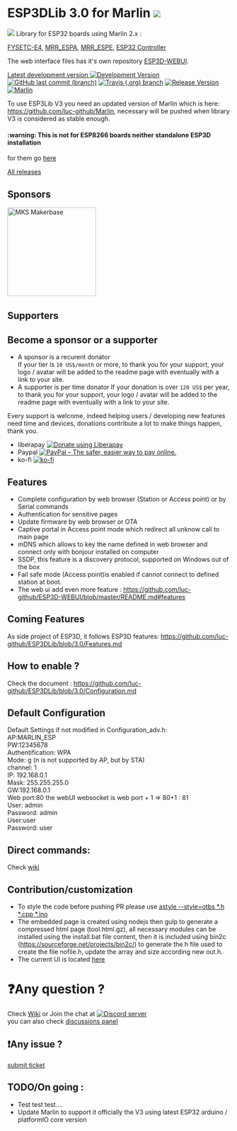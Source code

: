 # ESP3DLib 3.0 for Marlin [<img src="https://img.shields.io/liberapay/patrons/ESP3D.svg?logo=liberapay">](https://liberapay.com/ESP3D)

<img src="https://github.com/luc-github/ESP3DLib/blob/master/images/ESP3D_social_mini.png">
Library for ESP32 boards using Marlin 2.x : 

[FYSETC-E4](https://github.com/FYSETC/FYSETC-E4),
[MRR_ESPA](https://github.com/maplerainresearch/MRR_ESPA), 
[MRR_ESPE](https://github.com/maplerainresearch/MRR_ESPE),
[ESP32 Controller](https://github.com/simon-jouet/ESP32Controller)

The web interface files has it's own repository [ESP3D-WEBUI](https://github.com/luc-github/ESP3D-WEBUI/tree/3.0).

[Latest development version ![Development Version](https://img.shields.io/badge/3.0-yellow?style=plastic) ![GitHub last commit (branch)](https://img.shields.io/github/last-commit/luc-github/ESP3DLib/3.0?style=plastic)](https://github.com/luc-github/ESP3DLib/tree/3.0) [![Travis (.org) branch](https://img.shields.io/travis/luc-github/ESP3DLib/devt?style=plastic)](https://travis-ci.org/luc-github/ESP3DLib) [![Release Version](https://img.shields.io/github/v/release/luc-github/ESP3D-WEBUI?color=green&include_prereleases&label=WebUI&style=plastic)](https://github.com/luc-github/ESP3D-WEBUI/tree/3.0) [![Marlin](https://img.shields.io/github/release/MarlinFirmware/Marlin.svg?style=plastic&label=Marlin)](https://github.com/MarlinFirmware/Marlin)    

To use ESP3Lib V3 you need an updated version of Marlin which is here: https://github.com/luc-github/Marlin, necessary will be pushed when library V3 is considered as stable enough.   

<h4>:warning: This is not for ESP8266 boards neither standalone ESP3D installation</h4>   

for them go [here](https://github.com/luc-github/ESP3D)

[All releases](https://github.com/luc-github/ESP3DLib/releases)


## Sponsors 
[<img width="200px" src="https://raw.githubusercontent.com/luc-github/ESP3DLib/master/images/sponsors-supporters/MKS/mksmakerbase.jpg" title="MKS Makerbase">](https://github.com/makerbase-mks)&nbsp;&nbsp;

## Supporters

## Become a sponsor or a supporter
 * A sponsor is a recurent donator    
If your tier is `10 US$/month` or more, to thank you for your support, your logo / avatar will be added to the readme page with eventually with a link to your site.    
 * A supporter is per time donator 
 If your donation is over `120 US$` per year, to thank you for your support, your logo / avatar will be added to the readme page with eventually with a link to your site.  

 Every support is welcome, indeed helping users / developing new features need time and devices, donations contribute a lot to make things happen, thank you.

* liberapay <a href="https://liberapay.com/ESP3D/donate"><img alt="Donate using Liberapay" src="https://liberapay.com/assets/widgets/donate.svg"></a> 
* Paypal [<img src="https://www.paypalobjects.com/en_US/i/btn/btn_donateCC_LG_global.gif" border="0" alt="PayPal – The safer, easier way to pay online.">](https://www.paypal.com/cgi-bin/webscr?cmd=_s-xclick&hosted_button_id=FQL59C749A78L)
* ko-fi [![ko-fi](https://ko-fi.com/img/githubbutton_sm.svg)](https://ko-fi.com/G2G0C0QT7)


## Features
* Complete configuration by web browser (Station or Access point) or by Serial commands
* Authentication for sensitive pages
* Update firmware by web browser or OTA
* Captive portal in Access point mode which redirect all unknow call to main page 
* mDNS which allows to key the name defined in web browser and connect only with bonjour installed on computer
* SSDP, this feature is a discovery protocol, supported on Windows out of the box
* Fail safe mode (Access point)is enabled if cannot connect to defined station at boot.  
* The web ui add even more feature : https://github.com/luc-github/ESP3D-WEBUI/blob/master/README.md#features  

## Coming Features
As side project of ESP3D, it follows ESP3D features: https://github.com/luc-github/ESP3DLib/blob/3.0/Features.md

## How to enable ?

Check the document : https://github.com/luc-github/ESP3DLib/blob/3.0/Configuration.md



## Default Configuration      
Default Settings if not modified in Configuration_adv.h:    
AP:MARLIN_ESP    
PW:12345678   
Authentification: WPA     
Mode: g (n is not supported by AP, but by STA)    
channel: 1         
IP: 192.168.0.1   
Mask: 255.255.255.0   
GW:192.168.0.1    
Web port:80 
the webUI websocket is web port + 1 => 80+1 : 81  
User: admin   
Password: admin   
User:user   
Password: user   

## Direct commands:    
Check [wiki](https://raw.githubusercontent.com/luc-github/ESP3DLib/master/docs/Commands.txt)

## Contribution/customization
* To style the code before pushing PR please use [astyle --style=otbs *.h *.cpp *.ino](http://astyle.sourceforge.net/)   
* The embedded page is created using nodejs then gulp to generate a compressed html page (tool.html.gz), all necessary modules can be installed using the install.bat file content, then it is included using bin2c (https://sourceforge.net/projects/bin2c/) to generate the  h file used to create the file nofile.h, update the array and size according new out.h.   
* The current UI is located [here](https://github.com/luc-github/ESP3D-WEBUI)
 
# :question:Any question ?   
Check [Wiki](https://github.com/luc-github/ESP3DLib/wiki) or Join the chat at [![Discord server](https://img.shields.io/discord/752822148795596940?color=blue&label=discord&logo=discord)](https://discord.gg/Z4ujTwE)   
you can also check [discussions panel](https://github.com/luc-github/ESP3DLib/discussions) 

## :exclamation:Any issue ?    
[submit ticket](https://github.com/luc-github/ESP3DLib/issues)    


## TODO/On going  :   
- Test test test....
- Update Marlin to support it officially the V3 using latest ESP32 arduino / platformIO core version

